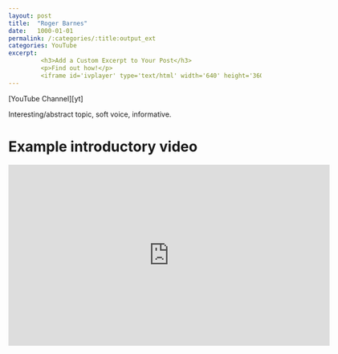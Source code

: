 ```yaml
---
layout: post
title:  "Roger Barnes"
date:   1000-01-01
permalink: /:categories/:title:output_ext
categories: YouTube
excerpt:
         <h3>Add a Custom Excerpt to Your Post</h3>
         <p>Find out how!</p>
         <iframe id='ivplayer' type='text/html' width='640' height='360'       src='https://www.invidio.us/embed/J6FuHfgF2bc?' frameborder='0'></iframe>
---
```


<script src="https://apis.google.com/js/platform.js"></script>
<div class="g-ytsubscribe" data-channelid="UCtzWwFEMaEVXejzRKgPjPNA" data-layout="full" data-count="default"></div>
[YouTube Channel][yt]
<!-- <br/><br/> -->

Interesting/abstract topic, soft voice, informative.


Example introductory video
===
<iframe id='ivplayer' type='text/html' width='640' height='360'       src='https://www.invidio.us/embed/NbPgP6wIF44' frameborder='0'></iframe>

[yt]: https://www.youtube.com/channel/UCtzWwFEMaEVXejzRKgPjPNAQ 
